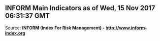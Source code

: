 ## INFORM Main Indicators as of Wed, 15 Nov 2017 06:31:37 GMT

Source: **INFORM (Index For Risk Management) - http://www.inform-index.org**